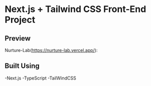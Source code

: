 # Next.js + Tailwind CSS Front-End Project

## Preview
Nurture-Lab(https://nurture-lab.vercel.app/):

## Built Using

-Next.js
-TypeScript
-TailWindCSS
